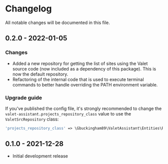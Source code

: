 # Changelog

All notable changes will be documented in this file.

## 0.2.0 - 2022-01-05

### Changes

- Added a new repository for getting the list of sites using the Valet source code (now included as a dependency of this package). This is now the default repository.
- Refactoring of the internal code that is used to execute terminal commands to better handle overriding the PATH environment variable.

### Upgrade guide

If you've published the config file, it's strongly recommended to change the `valet-assistant.projects_repository_class` value to use the `ValetSrcRepository` class:

```php
'projects_repository_class' => \Gbuckingham89\ValetAssistant\Entities\Repositories\Projects\ValetSrcRepository::class,
```

## 0.1.0 - 2021-12-28

- Initial development release
